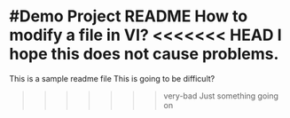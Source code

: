 #Demo Project README
How to modify a file in VI?
<<<<<<< HEAD
I hope this does not cause problems.
=======
This is a sample readme file
This is going to be difficult?
>>>>>>> very-bad
Just something going on

